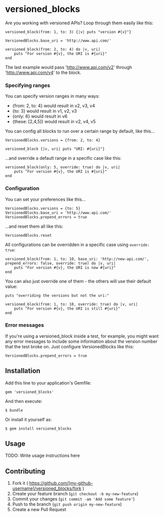 # versioned_blocks

Are you working with versioned APIs? Loop through them easily like this:

	versioned_block(from: 1, to: 3) {|v| puts "version #{v}"}

	VersionedBlocks.base_uri = 'http://www.api.com/'

	versioned_block(from: 2, to: 4) do |v, uri|
		puts "For version #{v}, the URI is #{uri}"
	end

The last example would pass 'http://www.api.com/v2' through 'http://www.api.com/v4' to the block.

### Specifying ranges

You can specify version ranges in many ways:
- {from: 2, to: 4} would result in v2, v3, v4
- {to: 3} would result in v1, v2, v3
- {only: 6} would result in v6
- {these: [2,4,5]} would result in v2, v4, v5

You can config all blocks to run over a certain range by default, like this...
	
	VersionedBlocks.versions = {from: 2, to: 4}

	versioned_block {|v, uri| puts "URI: #{uri}"}

...and override a default range in a specific case like this:
	
	versioned_block(only: 5, override: true) do |v, uri|
		puts "For version #{v}, the URI is #{uri}"
	end

### Configuration

You can set your preferences like this...
      
	VersionedBlocks.versions = {to: 5}
	VersionedBlocks.base_uri = 'http://www.api.com/'
	VersionedBlocks.prepend_errors = true

...and reset them all like this:

	VersionedBlocks.reset

All configurations can be overridden in a specific case using `override: true`:

	versioned_block(from: 1, to: 10, base_uri: 'http://new-api.com/', prepend_errors: false, override: true) do |v, uri|
		puts "For version #{v}, the URI is now #{uri}"
	end

You can also just override one of them - the others will use their default value:

	puts "overriding the versions but not the uri:"

	versioned_block(from: 1, to: 10, override: true) do |v, uri|
		puts "For version #{v}, the URI is still #{uri}"
	end

### Error messages

If you're using a versioned_block inside a test, for example, you might want any error messages to include some information about the version number that the test broke on. Just configure VersionedBlocks like this:

	VersionedBlocks.prepend_errors = true

## Installation

Add this line to your application's Gemfile:

    gem 'versioned_blocks'

And then execute:

    $ bundle

Or install it yourself as:

    $ gem install versioned_blocks

## Usage

TODO: Write usage instructions here

## Contributing

1. Fork it ( https://github.com/[my-github-username]/versioned_blocks/fork )
2. Create your feature branch (`git checkout -b my-new-feature`)
3. Commit your changes (`git commit -am 'Add some feature'`)
4. Push to the branch (`git push origin my-new-feature`)
5. Create a new Pull Request
